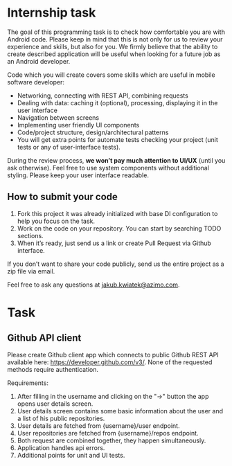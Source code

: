 # Internship task
The goal of this programming task is to check how comfortable you are with Android code. Please keep in mind that this is not only for us to review your experience and skills, but also for you. We firmly believe that the ability to create described application will be useful when looking for a future job as an Android developer.

Code which you will create covers some skills which are useful in mobile software developer:

* Networking, connecting with REST API, combining requests
* Dealing with data: caching it (optional), processing, displaying it in the user interface
* Navigation between screens
* Implementing user friendly UI components
* Code/project structure, design/architectural patterns
* You will get extra points for automate tests checking your project (unit tests or any of user-interface tests).

During the review process, **we won’t pay much attention to UI/UX** (until you ask otherwise). Feel free to use system components without additional styling. Please keep your user interface readable. 

## How to submit your code
1. Fork this project it was already initialized with base DI configuration to help you focus on the task.
2. Work on the code on your repository. You can start by searching TODO sections. 
3. When it’s ready, just send us a link or create Pull Request via Github interface.

If you don’t want to share your code publicly, send us the entire project as a zip file via email.

Feel free to ask any questions at jakub.kwiatek@azimo.com.

# Task

## Github API client

Please create Github client app which connects to public Github REST API available here: https://developer.github.com/v3/. None of the requested methods require authentication. 

Requirements:

1. After filling in the username and clicking on the "->" button the app opens user details screen.
2. User details screen contains some basic information about the user and a list of his public repositories.
3. User details are fetched from {username}/user endpoint.
4. User repositories are fetched from {username}/repos endpoint.
5. Both request are combined together, they happen simultaneously.
6. Application handles api errors.
7. Additional points for unit and UI tests.
